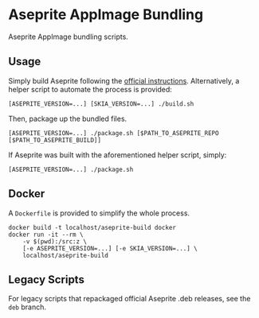 # Aseprite AppImage Bundling

Aseprite AppImage bundling scripts.

## Usage

Simply build Aseprite following the [official instructions](https://github.com/aseprite/aseprite/blob/main/INSTALL.md).
Alternatively, a helper script to automate the process is provided:
```
[ASEPRITE_VERSION=...] [SKIA_VERSION=...] ./build.sh
```

Then, package up the bundled files.
```
[ASEPRITE_VERSION=...] ./package.sh [$PATH_TO_ASEPRITE_REPO [$PATH_TO_ASEPRITE_BUILD]]
```

If Aseprite was built with the aforementioned helper script, simply:
```
[ASEPRITE_VERSION=...] ./package.sh
```

## Docker

A `Dockerfile` is provided to simplify the whole process.
```
docker build -t localhost/aseprite-build docker
docker run -it --rm \
    -v $(pwd):/src:z \
    [-e ASEPRITE_VERSION=...] [-e SKIA_VERSION=...] \
    localhost/aseprite-build
```

## Legacy Scripts

For legacy scripts that repackaged official Aseprite .deb releases, see the `deb` branch.
